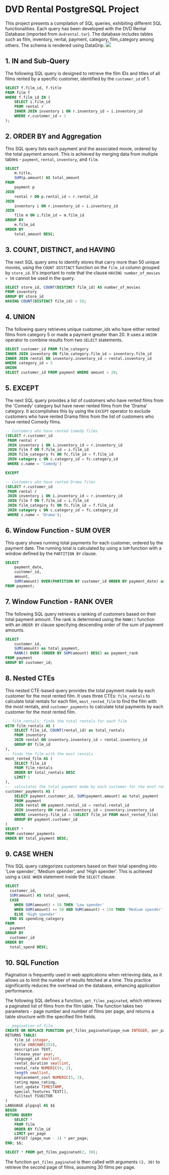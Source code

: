 # DVD Rental PostgreSQL Project

This project presents a compilation of SQL queries, exhibiting different SQL functionalities.  Each query has been developed with the DVD Rental Database (imported from `dvdrental.tar`). The database includes tables such as film, inventory, rental, payment, category, film_category among others. The schema is rendered using DataGrip.
![](public.png)

## 1. IN and Sub-Query
The following SQL query is designed to retrieve the film IDs and titles of all films rented by a specific customer, identified by the `customer_id` of 1.

```sql
SELECT f.film_id, f.title
FROM film f
WHERE f.film_id IN (
    SELECT i.film_id
    FROM rental r
    INNER JOIN inventory i ON r.inventory_id = i.inventory_id
    WHERE r.customer_id = 1
);
```

## 2. ORDER BY and Aggregation
This SQL query lists each payment and the associated movie, ordered by the total payment amount. This is achieved by merging data from multiple tables - `payment`, `rental`, `inventory`, and `film`.

```sql
SELECT
    m.title,
    SUM(p.amount) AS total_amount
FROM
    payment p
JOIN
    rental r ON p.rental_id = r.rental_id
JOIN
    inventory i ON r.inventory_id = i.inventory_id
JOIN
    film m ON i.film_id = m.film_id
GROUP BY
    m.film_id
ORDER BY
    total_amount DESC;
```

## 3. COUNT, DISTINCT, and HAVING
The next SQL query aims to identify stores that carry more than 50 unique movies, using the `COUNT DISTINCT` function on the `film_id` column grouped by `store_id`. It's important to note that the clause `HAVING number_of_movies > 50` cannot be used in the query.

```sql
SELECT store_id, COUNT(DISTINCT film_id) AS number_of_movies
FROM inventory
GROUP BY store_id
HAVING COUNT(DISTINCT film_id) > 50;
```


## 4. UNION
The following query retrieves unique customer_ids who have either rented films from category 5 or made a payment greater than 20. It uses a `UNION` operator to combine results from two `SELECT` statements.
```sql
SELECT customer_id FROM film_category 
INNER JOIN inventory ON film_category.film_id = inventory.film_id
INNER JOIN rental ON inventory.inventory_id = rental.inventory_id
WHERE category_id = 5
UNION
SELECT customer_id FROM payment WHERE amount > 20;
```

## 5. EXCEPT
The next SQL query provides a list of customers who have rented films from the 'Comedy' category but have never rented films from the 'Drama' category. It accomplishes this by using the `EXCEPT` operator to exclude customers who have rented Drama films from the list of customers who have rented Comedy films.
```sql
-- Customers who have rented Comedy films
(SELECT r.customer_id
 FROM rental r
 JOIN inventory i ON i.inventory_id = r.inventory_id
 JOIN film f ON f.film_id = i.film_id
 JOIN film_category fc ON fc.film_id = f.film_id
 JOIN category c ON c.category_id = fc.category_id
 WHERE c.name = 'Comedy')

EXCEPT

-- Customers who have rented Drama films
(SELECT r.customer_id
 FROM rental r
 JOIN inventory i ON i.inventory_id = r.inventory_id
 JOIN film f ON f.film_id = i.film_id
 JOIN film_category fc ON fc.film_id = f.film_id
 JOIN category c ON c.category_id = fc.category_id
 WHERE c.name = 'Drama');
```
## 6. Window Function - SUM OVER
This query shows running total payments for each customer, ordered by the payment date. The running total is calculated by using a `SUM` function with a window defined by the `PARTITION BY` clause.

```sql
SELECT
    payment_date,
    customer_id,
    amount,
    SUM(amount) OVER(PARTITION BY customer_id ORDER BY payment_date) as running_total
FROM payment;
```

## 7. Window Function - RANK OVER

The following SQL query retrieves a ranking of customers based on their total payment amount. The rank is determined using the `RANK()` function with an `ORDER BY` clause specifying descending order of the sum of payment amounts.
```sql
SELECT
    customer_id,
    SUM(amount) as total_payment,
    RANK() OVER (ORDER BY SUM(amount) DESC) as payment_rank
FROM payment
GROUP BY customer_id;
```

## 8. Nested CTEs
This nested CTE-based query provides the total payment made by each customer for the most rented film. It uses three CTEs: `film_rentals` to calculate total rentals for each film, `most_rented_film` to find the film with the most rentals, and `customer_payments` to calculate total payments by each customer for the most rented film.

```sql
-- film_rentals: finds the total rentals for each film
WITH film_rentals AS (
    SELECT film_id, COUNT(rental_id) as total_rentals
    FROM inventory
    JOIN rental ON inventory.inventory_id = rental.inventory_id
    GROUP BY film_id
),
-- finds the film with the most rentals
most_rented_film AS (
    SELECT film_id
    FROM film_rentals
    ORDER BY total_rentals DESC
    LIMIT 1
),
--  calculates the total payment made by each customer for the most rented film
customer_payments AS (
    SELECT payment.customer_id, SUM(payment.amount) as total_payment
    FROM payment
    JOIN rental ON payment.rental_id = rental.rental_id
    JOIN inventory ON rental.inventory_id = inventory.inventory_id
    WHERE inventory.film_id = (SELECT film_id FROM most_rented_film)
    GROUP BY payment.customer_id
)
SELECT *
FROM customer_payments
ORDER BY total_payment DESC;
```
## 9. CASE WHEN
This SQL query categorizes customers based on their total spending into 'Low spender', 'Medium spender', and 'High spender'. This is achieved using a `CASE WHEN` statement inside the `SELECT` clause.

```sql
SELECT 
  customer_id,
  SUM(amount) AS total_spend,
  CASE
    WHEN SUM(amount) < 50 THEN 'Low spender'
    WHEN SUM(amount) >= 50 AND SUM(amount) < 150 THEN 'Medium spender'
    ELSE 'High spender'
  END AS spending_category
FROM 
  payment
GROUP BY 
  customer_id
ORDER BY 
  total_spend DESC;
```

## 10. SQL Function

Pagination is frequently used in web applications when retrieving data, as it allows us to limit the number of results fetched at a time. This practice significantly reduces the overhead on the database, enhancing application performance.

The following SQL defines a function, `get_films_paginated`, which retrieves a paginated list of films from the film table. The function takes two parameters - page number and number of films per page, and returns a table structure with the specified film fields.

```sql
-- pagination of film
CREATE OR REPLACE FUNCTION get_films_paginated(page_num INTEGER, per_page INTEGER) 
RETURNS TABLE(
    film_id integer,
    title VARCHAR(255),
    description TEXT,
    release_year year,
    language_id smallint,
    rental_duration smallint,
    rental_rate NUMERIC(4, 2),
    length smallint,
    replacement_cost NUMERIC(5, 2),
    rating mpaa_rating,
    last_update TIMESTAMP,
    special_features TEXT[],
    fulltext TSVECTOR
)
LANGUAGE plpgsql AS $$
BEGIN
RETURN QUERY 
    SELECT *
    FROM film
    ORDER BY film_id
    LIMIT per_page 
    OFFSET (page_num - 1) * per_page;
END; $$;
```

```sql
SELECT * FROM get_films_paginated(2, 30);
```

The function `get_films_paginated` is then called with arguments `(2, 30)` to retrieve the second page of films, assuming 30 films per page.